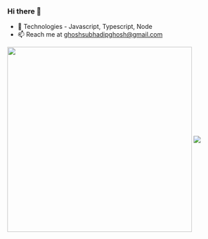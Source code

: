 ### Hi there 👋

<!--
**subhadipghs/subhadipghs** is a ✨ _special_ ✨ repository because its `README.md` (this file) appears on your GitHub profile.

Here are some ideas to get you started:

- 🔭 I’m currently working on ...
-->
<!--
- 👯 I’m looking to collaborate on ...
- 🤔 I’m looking for help with ...
- 💬 Ask me about ...
-->
- 💖 Technologies - Javascript, Typescript, Node
- 📫 Reach me at ghoshsubhadipghosh@gmail.com

<div style="">
  <img align="center" width="420" height="420" src="https://github-readme-stats.vercel.app/api?username=subhadipghs&layout=compact&theme=dracula" />
  <img align="center" src="https://github-readme-stats.vercel.app/api/top-langs/?username=subhadipghs&layout=compact&theme=dracula&hide=css" />
  <!-- <p><img src="https://github-readme-stats.vercel.app/api/wakatime?username=@subhadipghs" /></p> -->
</div>



<!--
- 😄 Pronouns: ...
- ⚡ Fun fact: ...
-->
